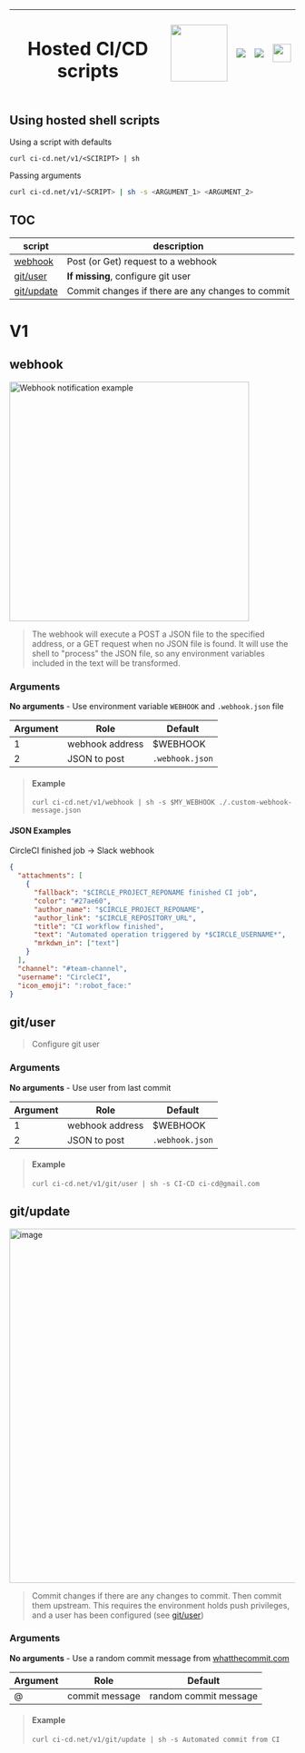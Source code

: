 | <h1>Hosted CI/CD scripts</h1> | [<img width="100px" src="https://user-images.githubusercontent.com/516342/37674710-222bcabe-2c7c-11e8-9958-18d259cbc475.png"> ](http://ci-cd.net) | [![](https://img.shields.io/badge/-omrilotan%2Fci--cd.net-333333.svg?logo=github&colorA=ffffff)](https://github.com/omrilotan/ci-cd.net) | [![](https://circleci.com/gh/omrilotan/ci-cd.net.svg?style=svg)](https://circleci.com/gh/omrilotan/ci-cd.net) | [<img height="32px" src="https://user-images.githubusercontent.com/516342/37675827-f3016264-2c7e-11e8-9806-46341bec1d6c.png">](https://omrilotan.com)
| --- | --- | --- | --- | ---

## Using hosted shell scripts
Using a script with defaults
```
curl ci-cd.net/v1/<SCIRIPT> | sh
```

Passing arguments
```bash
curl ci-cd.net/v1/<SCRIPT> | sh -s <ARGUMENT_1> <ARGUMENT_2>
```

## TOC

| script | description
| --- | ---
| [webhook](#webhook) | Post (or Get) request to a webhook
| [git/user](#gituser) | **If missing**, configure git user
| [git/update](#gitupdate) | Commit changes if there are any changes to commit

# V1

## webhook

<img width="422" alt="Webhook notification example" src="https://user-images.githubusercontent.com/516342/37597214-66cdc4ec-2b87-11e8-94a9-0830dc222d1a.png">

> The webhook will execute a POST a JSON file to the specified address, or a GET request when no JSON file is found. It will use the shell to "process" the JSON file, so any environment variables included in the text will be transformed.

### Arguments
**No arguments** - Use environment variable `WEBHOOK` and `.webhook.json` file

| Argument | Role | Default
| --- | --- | ---
| 1 | webhook address | $WEBHOOK
| 2 | JSON to post | `.webhook.json`

> #### Example
> `curl ci-cd.net/v1/webhook | sh -s $MY_WEBHOOK ./.custom-webhook-message.json`

#### JSON Examples
CircleCI finished job -> Slack webhook
```json
{
  "attachments": [
    {
      "fallback": "$CIRCLE_PROJECT_REPONAME finished CI job",
      "color": "#27ae60",
      "author_name": "$CIRCLE_PROJECT_REPONAME",
      "author_link": "$CIRCLE_REPOSITORY_URL",
      "title": "CI workflow finished",
      "text": "Automated operation triggered by *$CIRCLE_USERNAME*",
      "mrkdwn_in": ["text"]
    }
  ],
  "channel": "#team-channel",
  "username": "CircleCI",
  "icon_emoji": ":robot_face:"
}
```

## git/user
> Configure git user

### Arguments
**No arguments** - Use user from last commit

| Argument | Role | Default
| --- | --- | ---
| 1 | webhook address | $WEBHOOK
| 2 | JSON to post | `.webhook.json`

> #### Example
> `curl ci-cd.net/v1/git/user | sh -s CI-CD ci-cd@gmail.com`

## git/update

<img width="624" alt="image" src="https://user-images.githubusercontent.com/516342/37645734-5cad4f7e-2c30-11e8-99ee-5d4462ee606b.png">

> Commit changes if there are any changes to commit. Then commit them upstream. This requires the environment holds push privileges, and a user has been configured (see [git/user](#gituser))


### Arguments
**No arguments** - Use a random commit message from [whatthecommit.com](https://whatthecommit.com/)

| Argument | Role | Default
| --- | --- | ---
| @ | commit message | random commit message

> #### Example
> `curl ci-cd.net/v1/git/update | sh -s Automated commit from CI`
